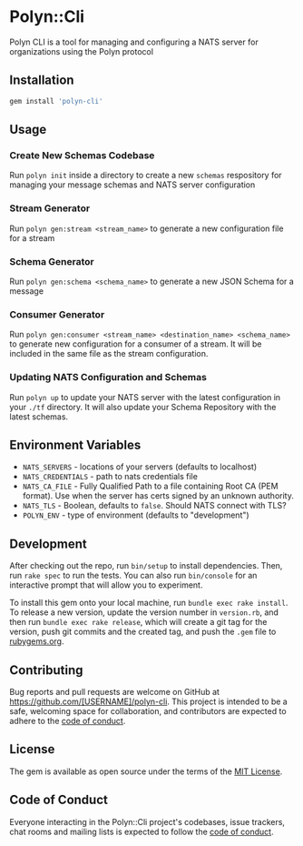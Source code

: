 # Polyn::Cli

Polyn CLI is a tool for managing and configuring a NATS server for organizations using the Polyn protocol

## Installation

```bash
gem install 'polyn-cli'
```

## Usage

### Create New Schemas Codebase

Run `polyn init` inside a directory to create a new `schemas` respository for managing your message schemas and NATS server configuration

### Stream Generator

Run `polyn gen:stream <stream_name>` to generate a new configuration file for a stream

### Schema Generator

Run `polyn gen:schema <schema_name>` to generate a new JSON Schema for a message

### Consumer Generator

Run `polyn gen:consumer <stream_name> <destination_name> <schema_name>` to generate new configuration for a consumer of a stream. It will be included in the same file as the stream configuration.

### Updating NATS Configuration and Schemas

Run `polyn up` to update your NATS server with the latest configuration in your `./tf` directory. It will also update your Schema Repository with the latest schemas.

## Environment Variables

* `NATS_SERVERS` - locations of your servers (defaults to localhost)
* `NATS_CREDENTIALS` - path to nats credentials file
* `NATS_CA_FILE` - Fully Qualified Path to a file containing Root CA (PEM format). Use when the server has certs signed by an unknown authority.
* `NATS_TLS` - Boolean, defaults to `false`. Should NATS connect with TLS?
* `POLYN_ENV` - type of environment (defaults to "development")

## Development

After checking out the repo, run `bin/setup` to install dependencies. Then, run `rake spec` to run the tests. You can also run `bin/console` for an interactive prompt that will allow you to experiment.

To install this gem onto your local machine, run `bundle exec rake install`. To release a new version, update the version number in `version.rb`, and then run `bundle exec rake release`, which will create a git tag for the version, push git commits and the created tag, and push the `.gem` file to [rubygems.org](https://rubygems.org).

## Contributing

Bug reports and pull requests are welcome on GitHub at https://github.com/[USERNAME]/polyn-cli. This project is intended to be a safe, welcoming space for collaboration, and contributors are expected to adhere to the [code of conduct](https://github.com/[USERNAME]/polyn-cli/blob/master/CODE_OF_CONDUCT.md).

## License

The gem is available as open source under the terms of the [MIT License](https://opensource.org/licenses/MIT).

## Code of Conduct

Everyone interacting in the Polyn::Cli project's codebases, issue trackers, chat rooms and mailing lists is expected to follow the [code of conduct](https://github.com/[USERNAME]/polyn-cli/blob/master/CODE_OF_CONDUCT.md).
